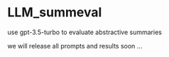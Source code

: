 # LLM_summeval
use gpt-3.5-turbo to evaluate abstractive summaries

we will release all prompts and results soon ...
